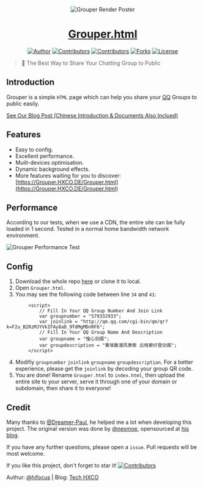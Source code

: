 <p align="center">
<img src="https://i.imgur.com/HuooObj.jpg" alt="Grouper Render Poster">
</p>

<a href="https://grouper.hxco.de/Grouper.html" target="_blank"><h1 align="center">Grouper.html</h1></a>

<p align="center">
<a href="https://tech.hxco.de" target="_blank"><img alt="Author" src="https://img.shields.io/badge/author-Huangxin-red.svg?style=flat-square"/></a>
<a href="https://github.com/hifocus/Grouper/graphs/contributors"><img alt="Contributors" src="https://img.shields.io/github/contributors/hifocus/Grouper.svg?style=flat-square"/></a>
<a href="https://github.com/hifocus/Grouper/stargazers"><img alt="Contributors" src="https://img.shields.io/github/stars/hifocus/Grouper.svg?style=flat-square"/></a>
<a href="https://github.com/hifocus/Grouper/fork"><img alt="Forks" src="https://img.shields.io/github/forks/hifocus/Grouper.svg?style=flat-square"/></a>
<a href="https://github.com/hifocus/Grouper/blob/master/LICENSE"><img alt="License" src="https://img.shields.io/github/license/hifocus/Grouper.svg?style=flat-square"/></a>
</p>

> 🙂 The Best Way to Share Your Chatting Group to Public

## Introduction

Grouper is a simple `HTML` page which can help you share your [QQ](https://im.qq.com) Groups to public easily.

[See Our Blog Post (Chinese Introduction & Documents Also Inclued)](https://tech.hxco.de/announcement/grouper.html)

## Features

- Easy to config.
- Excellent performance. 
- Muilt-devices optimisation.
- Dynamic background effects.
- More features waiting for you to discover: [https://Grouper.HXCO.DE/Grouper.html](https://Grouper.HXCO.DE/Grouper.html)

## Performance

According to our tests, when we use a CDN, the entire site can be fully loaded in 1 second. Tested in a normal home bandwidth network environment.

<img src="https://i.imgur.com/4zIzeJJ.png" alt="Grouper Performance Test">

## Config

1. Download the whole repo [here](https://github.com/hifocus/Grouper/archive/master.zip) or clone it to local.
1. Open `Grouper.html`.
1. You may see the following code between line `34` and `41`:
```        
        <script>
            // Fill In Your QQ Group Number And Join Link
            var groupnumber = "579332933";
            var joinlink = "http://qm.qq.com/cgi-bin/qm/qr?k=F2u_B2RzMJYVkIFAy8aD_9TdMgMDnRF6";
            // Fill In Your QQ Group Name And Description
            var groupname = "惶心剑阁";
            var groupdescription = "黄埃散漫风萧索 云栈萦纡登剑阁";
        </script>
```
4. Modifiy `groupnumber` `joinlink` `groupname` `groupdescription`. For a better experience, please get the `joinlink` by decoding your group QR code.
5. You are done! Rename `Grouper.html` to `index.html`, then upload the entire site to your server, serve it through one of your domain or subdomain, then share it to everyone!

## Credit

Many thanks to [@Dreamer-Paul](https://github.com/Dreamer-Paul), he helped me a lot when developing this project.
The original version was done by [@nexmoe](https://github.com/nexmoe), opensourced at [his blog](https://i.chainwon.com/946.html).

If you have any further questions, please open a `issue`. Pull requests will be most welcome. 

If you like this project, don't forget to star it! <a href="https://github.com/hifocus/Grouper/stargazers"><img alt="Contributors" src="https://img.shields.io/github/stars/hifocus/Grouper.svg?style=social"/></a>


Authur: [@hifocus](https://github.com/hifocus) | Blog: [Tech HXCO](https://tech.hxco.de)


